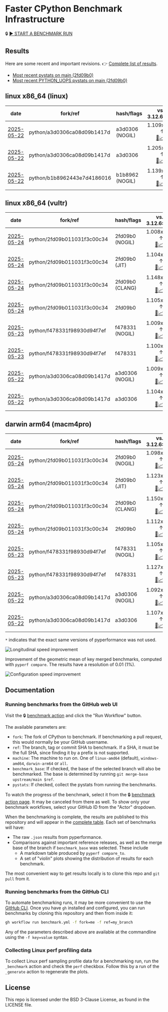 # Faster CPython Benchmark Infrastructure

🔒 [▶️ START A BENCHMARK RUN](../../actions/workflows/benchmark.yml)

## Results

Here are some recent and important revisions. 👉 [Complete list of results](RESULTS.md).

<!-- START table -->
- [Most recent  pystats on main (2fd09b0)](results/bm-20250524-3.15.0a0-2fd09b0/bm-20250524-linux-x86_64-python-2fd09b011031f3c00c34-3.15.0a0-2fd09b0-pystats.md)
- [Most recent PYTHON_UOPS pystats on main (2fd09b0)](results/bm-20250524-3.15.0a0-2fd09b0-PYTHON_UOPS/bm-20250524-linux-x86_64-python-2fd09b011031f3c00c34-3.15.0a0-2fd09b0-pystats.md)

## linux x86_64 (linux)
| date | fork/ref | hash/flags | vs. 3.12.6: | vs. 3.13.0rc2: | vs. base: |
| --- | --- | --- | ---: | ---: | ---: |
| [2025-05-22](results/bm-20250522-3.15.0a0-a3d0306-NOGIL) | python/a3d0306ca08d09b1417d | a3d0306 (NOGIL) | 1.109x ↑<br>[📄](results/bm-20250522-3.15.0a0-a3d0306-NOGIL/bm-20250522-linux-x86_64-python-a3d0306ca08d09b1417d-3.15.0a0-a3d0306-vs-3.12.6.md)[📈](results/bm-20250522-3.15.0a0-a3d0306-NOGIL/bm-20250522-linux-x86_64-python-a3d0306ca08d09b1417d-3.15.0a0-a3d0306-vs-3.12.6.svg) | 1.068x ↑<br>[📄](results/bm-20250522-3.15.0a0-a3d0306-NOGIL/bm-20250522-linux-x86_64-python-a3d0306ca08d09b1417d-3.15.0a0-a3d0306-vs-3.13.0rc2.md)[📈](results/bm-20250522-3.15.0a0-a3d0306-NOGIL/bm-20250522-linux-x86_64-python-a3d0306ca08d09b1417d-3.15.0a0-a3d0306-vs-3.13.0rc2.svg) | 1.087x ↓<br>[📄](results/bm-20250522-3.15.0a0-a3d0306-NOGIL/bm-20250522-linux-x86_64-python-a3d0306ca08d09b1417d-3.15.0a0-a3d0306-vs-base.md)[📈](results/bm-20250522-3.15.0a0-a3d0306-NOGIL/bm-20250522-linux-x86_64-python-a3d0306ca08d09b1417d-3.15.0a0-a3d0306-vs-base.svg)[🧠](results/bm-20250522-3.15.0a0-a3d0306-NOGIL/bm-20250522-linux-x86_64-python-a3d0306ca08d09b1417d-3.15.0a0-a3d0306-vs-base-mem.svg) |
| [2025-05-22](results/bm-20250522-3.15.0a0-a3d0306) | python/a3d0306ca08d09b1417d | a3d0306 | 1.205x ↑<br>[📄](results/bm-20250522-3.15.0a0-a3d0306/bm-20250522-linux-x86_64-python-a3d0306ca08d09b1417d-3.15.0a0-a3d0306-vs-3.12.6.md)[📈](results/bm-20250522-3.15.0a0-a3d0306/bm-20250522-linux-x86_64-python-a3d0306ca08d09b1417d-3.15.0a0-a3d0306-vs-3.12.6.svg) | 1.160x ↑<br>[📄](results/bm-20250522-3.15.0a0-a3d0306/bm-20250522-linux-x86_64-python-a3d0306ca08d09b1417d-3.15.0a0-a3d0306-vs-3.13.0rc2.md)[📈](results/bm-20250522-3.15.0a0-a3d0306/bm-20250522-linux-x86_64-python-a3d0306ca08d09b1417d-3.15.0a0-a3d0306-vs-3.13.0rc2.svg) |  |
| [2025-05-22](results/bm-20250522-3.15.0a0-b1b8962-NOGIL) | python/b1b8962443e7d4186016 | b1b8962 (NOGIL) | 1.139x ↑<br>[📄](results/bm-20250522-3.15.0a0-b1b8962-NOGIL/bm-20250522-linux-x86_64-python-b1b8962443e7d4186016-3.15.0a0-b1b8962-vs-3.12.6.md)[📈](results/bm-20250522-3.15.0a0-b1b8962-NOGIL/bm-20250522-linux-x86_64-python-b1b8962443e7d4186016-3.15.0a0-b1b8962-vs-3.12.6.svg) | 1.098x ↑<br>[📄](results/bm-20250522-3.15.0a0-b1b8962-NOGIL/bm-20250522-linux-x86_64-python-b1b8962443e7d4186016-3.15.0a0-b1b8962-vs-3.13.0rc2.md)[📈](results/bm-20250522-3.15.0a0-b1b8962-NOGIL/bm-20250522-linux-x86_64-python-b1b8962443e7d4186016-3.15.0a0-b1b8962-vs-3.13.0rc2.svg) | 1.075x ↓<br>[📄](results/bm-20250522-3.15.0a0-b1b8962-NOGIL/bm-20250522-linux-x86_64-python-b1b8962443e7d4186016-3.15.0a0-b1b8962-vs-base.md)[📈](results/bm-20250522-3.15.0a0-b1b8962-NOGIL/bm-20250522-linux-x86_64-python-b1b8962443e7d4186016-3.15.0a0-b1b8962-vs-base.svg)[🧠](results/bm-20250522-3.15.0a0-b1b8962-NOGIL/bm-20250522-linux-x86_64-python-b1b8962443e7d4186016-3.15.0a0-b1b8962-vs-base-mem.svg) |

## linux x86_64 (vultr)
| date | fork/ref | hash/flags | vs. 3.12.6: | vs. 3.13.0rc2: | vs. base: |
| --- | --- | --- | ---: | ---: | ---: |
| [2025-05-24](results/bm-20250524-3.15.0a0-2fd09b0-NOGIL) | python/2fd09b011031f3c00c34 | 2fd09b0 (NOGIL) | 1.008x ↑<br>[📄](results/bm-20250524-3.15.0a0-2fd09b0-NOGIL/bm-20250524-vultr-x86_64-python-2fd09b011031f3c00c34-3.15.0a0-2fd09b0-vs-3.12.6.md)[📈](results/bm-20250524-3.15.0a0-2fd09b0-NOGIL/bm-20250524-vultr-x86_64-python-2fd09b011031f3c00c34-3.15.0a0-2fd09b0-vs-3.12.6.svg) | 1.027x ↓<br>[📄](results/bm-20250524-3.15.0a0-2fd09b0-NOGIL/bm-20250524-vultr-x86_64-python-2fd09b011031f3c00c34-3.15.0a0-2fd09b0-vs-3.13.0rc2.md)[📈](results/bm-20250524-3.15.0a0-2fd09b0-NOGIL/bm-20250524-vultr-x86_64-python-2fd09b011031f3c00c34-3.15.0a0-2fd09b0-vs-3.13.0rc2.svg) | 1.093x ↓<br>[📄](results/bm-20250524-3.15.0a0-2fd09b0-NOGIL/bm-20250524-vultr-x86_64-python-2fd09b011031f3c00c34-3.15.0a0-2fd09b0-vs-base.md)[📈](results/bm-20250524-3.15.0a0-2fd09b0-NOGIL/bm-20250524-vultr-x86_64-python-2fd09b011031f3c00c34-3.15.0a0-2fd09b0-vs-base.svg)[🧠](results/bm-20250524-3.15.0a0-2fd09b0-NOGIL/bm-20250524-vultr-x86_64-python-2fd09b011031f3c00c34-3.15.0a0-2fd09b0-vs-base-mem.svg) |
| [2025-05-24](results/bm-20250524-3.15.0a0-2fd09b0-JIT) | python/2fd09b011031f3c00c34 | 2fd09b0 (JIT) | 1.104x ↑<br>[📄](results/bm-20250524-3.15.0a0-2fd09b0-JIT/bm-20250524-vultr-x86_64-python-2fd09b011031f3c00c34-3.15.0a0-2fd09b0-vs-3.12.6.md)[📈](results/bm-20250524-3.15.0a0-2fd09b0-JIT/bm-20250524-vultr-x86_64-python-2fd09b011031f3c00c34-3.15.0a0-2fd09b0-vs-3.12.6.svg) | 1.067x ↑<br>[📄](results/bm-20250524-3.15.0a0-2fd09b0-JIT/bm-20250524-vultr-x86_64-python-2fd09b011031f3c00c34-3.15.0a0-2fd09b0-vs-3.13.0rc2.md)[📈](results/bm-20250524-3.15.0a0-2fd09b0-JIT/bm-20250524-vultr-x86_64-python-2fd09b011031f3c00c34-3.15.0a0-2fd09b0-vs-3.13.0rc2.svg) | 1.002x ↓<br>[📄](results/bm-20250524-3.15.0a0-2fd09b0-JIT/bm-20250524-vultr-x86_64-python-2fd09b011031f3c00c34-3.15.0a0-2fd09b0-vs-base.md)[📈](results/bm-20250524-3.15.0a0-2fd09b0-JIT/bm-20250524-vultr-x86_64-python-2fd09b011031f3c00c34-3.15.0a0-2fd09b0-vs-base.svg)[🧠](results/bm-20250524-3.15.0a0-2fd09b0-JIT/bm-20250524-vultr-x86_64-python-2fd09b011031f3c00c34-3.15.0a0-2fd09b0-vs-base-mem.svg) |
| [2025-05-24](results/bm-20250524-3.15.0a0-2fd09b0-CLANG) | python/2fd09b011031f3c00c34 | 2fd09b0 (CLANG) | 1.148x ↑<br>[📄](results/bm-20250524-3.15.0a0-2fd09b0-CLANG/bm-20250524-vultr-x86_64-python-2fd09b011031f3c00c34-3.15.0a0-2fd09b0-vs-3.12.6.md)[📈](results/bm-20250524-3.15.0a0-2fd09b0-CLANG/bm-20250524-vultr-x86_64-python-2fd09b011031f3c00c34-3.15.0a0-2fd09b0-vs-3.12.6.svg) | 1.108x ↑<br>[📄](results/bm-20250524-3.15.0a0-2fd09b0-CLANG/bm-20250524-vultr-x86_64-python-2fd09b011031f3c00c34-3.15.0a0-2fd09b0-vs-3.13.0rc2.md)[📈](results/bm-20250524-3.15.0a0-2fd09b0-CLANG/bm-20250524-vultr-x86_64-python-2fd09b011031f3c00c34-3.15.0a0-2fd09b0-vs-3.13.0rc2.svg) | 1.035x ↑<br>[📄](results/bm-20250524-3.15.0a0-2fd09b0-CLANG/bm-20250524-vultr-x86_64-python-2fd09b011031f3c00c34-3.15.0a0-2fd09b0-vs-base.md)[📈](results/bm-20250524-3.15.0a0-2fd09b0-CLANG/bm-20250524-vultr-x86_64-python-2fd09b011031f3c00c34-3.15.0a0-2fd09b0-vs-base.svg)[🧠](results/bm-20250524-3.15.0a0-2fd09b0-CLANG/bm-20250524-vultr-x86_64-python-2fd09b011031f3c00c34-3.15.0a0-2fd09b0-vs-base-mem.svg) |
| [2025-05-24](results/bm-20250524-3.15.0a0-2fd09b0) | python/2fd09b011031f3c00c34 | 2fd09b0 | 1.105x ↑<br>[📄](results/bm-20250524-3.15.0a0-2fd09b0/bm-20250524-vultr-x86_64-python-2fd09b011031f3c00c34-3.15.0a0-2fd09b0-vs-3.12.6.md)[📈](results/bm-20250524-3.15.0a0-2fd09b0/bm-20250524-vultr-x86_64-python-2fd09b011031f3c00c34-3.15.0a0-2fd09b0-vs-3.12.6.svg) | 1.068x ↑<br>[📄](results/bm-20250524-3.15.0a0-2fd09b0/bm-20250524-vultr-x86_64-python-2fd09b011031f3c00c34-3.15.0a0-2fd09b0-vs-3.13.0rc2.md)[📈](results/bm-20250524-3.15.0a0-2fd09b0/bm-20250524-vultr-x86_64-python-2fd09b011031f3c00c34-3.15.0a0-2fd09b0-vs-3.13.0rc2.svg) |  |
| [2025-05-23](results/bm-20250523-3.15.0a0-f478331-NOGIL) | python/f478331f98930d94f7ef | f478331 (NOGIL) | 1.009x ↑<br>[📄](results/bm-20250523-3.15.0a0-f478331-NOGIL/bm-20250523-vultr-x86_64-python-f478331f98930d94f7ef-3.15.0a0-f478331-vs-3.12.6.md)[📈](results/bm-20250523-3.15.0a0-f478331-NOGIL/bm-20250523-vultr-x86_64-python-f478331f98930d94f7ef-3.15.0a0-f478331-vs-3.12.6.svg) | 1.026x ↓<br>[📄](results/bm-20250523-3.15.0a0-f478331-NOGIL/bm-20250523-vultr-x86_64-python-f478331f98930d94f7ef-3.15.0a0-f478331-vs-3.13.0rc2.md)[📈](results/bm-20250523-3.15.0a0-f478331-NOGIL/bm-20250523-vultr-x86_64-python-f478331f98930d94f7ef-3.15.0a0-f478331-vs-3.13.0rc2.svg) | 1.088x ↓<br>[📄](results/bm-20250523-3.15.0a0-f478331-NOGIL/bm-20250523-vultr-x86_64-python-f478331f98930d94f7ef-3.15.0a0-f478331-vs-base.md)[📈](results/bm-20250523-3.15.0a0-f478331-NOGIL/bm-20250523-vultr-x86_64-python-f478331f98930d94f7ef-3.15.0a0-f478331-vs-base.svg)[🧠](results/bm-20250523-3.15.0a0-f478331-NOGIL/bm-20250523-vultr-x86_64-python-f478331f98930d94f7ef-3.15.0a0-f478331-vs-base-mem.svg) |
| [2025-05-23](results/bm-20250523-3.15.0a0-f478331) | python/f478331f98930d94f7ef | f478331 | 1.100x ↑<br>[📄](results/bm-20250523-3.15.0a0-f478331/bm-20250523-vultr-x86_64-python-f478331f98930d94f7ef-3.15.0a0-f478331-vs-3.12.6.md)[📈](results/bm-20250523-3.15.0a0-f478331/bm-20250523-vultr-x86_64-python-f478331f98930d94f7ef-3.15.0a0-f478331-vs-3.12.6.svg) | 1.062x ↑<br>[📄](results/bm-20250523-3.15.0a0-f478331/bm-20250523-vultr-x86_64-python-f478331f98930d94f7ef-3.15.0a0-f478331-vs-3.13.0rc2.md)[📈](results/bm-20250523-3.15.0a0-f478331/bm-20250523-vultr-x86_64-python-f478331f98930d94f7ef-3.15.0a0-f478331-vs-3.13.0rc2.svg) |  |
| [2025-05-22](results/bm-20250522-3.15.0a0-a3d0306-NOGIL) | python/a3d0306ca08d09b1417d | a3d0306 (NOGIL) | 1.009x ↑<br>[📄](results/bm-20250522-3.15.0a0-a3d0306-NOGIL/bm-20250522-vultr-x86_64-python-a3d0306ca08d09b1417d-3.15.0a0-a3d0306-vs-3.12.6.md)[📈](results/bm-20250522-3.15.0a0-a3d0306-NOGIL/bm-20250522-vultr-x86_64-python-a3d0306ca08d09b1417d-3.15.0a0-a3d0306-vs-3.12.6.svg) | 1.026x ↓<br>[📄](results/bm-20250522-3.15.0a0-a3d0306-NOGIL/bm-20250522-vultr-x86_64-python-a3d0306ca08d09b1417d-3.15.0a0-a3d0306-vs-3.13.0rc2.md)[📈](results/bm-20250522-3.15.0a0-a3d0306-NOGIL/bm-20250522-vultr-x86_64-python-a3d0306ca08d09b1417d-3.15.0a0-a3d0306-vs-3.13.0rc2.svg) | 1.091x ↓<br>[📄](results/bm-20250522-3.15.0a0-a3d0306-NOGIL/bm-20250522-vultr-x86_64-python-a3d0306ca08d09b1417d-3.15.0a0-a3d0306-vs-base.md)[📈](results/bm-20250522-3.15.0a0-a3d0306-NOGIL/bm-20250522-vultr-x86_64-python-a3d0306ca08d09b1417d-3.15.0a0-a3d0306-vs-base.svg)[🧠](results/bm-20250522-3.15.0a0-a3d0306-NOGIL/bm-20250522-vultr-x86_64-python-a3d0306ca08d09b1417d-3.15.0a0-a3d0306-vs-base-mem.svg) |
| [2025-05-22](results/bm-20250522-3.15.0a0-a3d0306) | python/a3d0306ca08d09b1417d | a3d0306 | 1.104x ↑<br>[📄](results/bm-20250522-3.15.0a0-a3d0306/bm-20250522-vultr-x86_64-python-a3d0306ca08d09b1417d-3.15.0a0-a3d0306-vs-3.12.6.md)[📈](results/bm-20250522-3.15.0a0-a3d0306/bm-20250522-vultr-x86_64-python-a3d0306ca08d09b1417d-3.15.0a0-a3d0306-vs-3.12.6.svg) | 1.066x ↑<br>[📄](results/bm-20250522-3.15.0a0-a3d0306/bm-20250522-vultr-x86_64-python-a3d0306ca08d09b1417d-3.15.0a0-a3d0306-vs-3.13.0rc2.md)[📈](results/bm-20250522-3.15.0a0-a3d0306/bm-20250522-vultr-x86_64-python-a3d0306ca08d09b1417d-3.15.0a0-a3d0306-vs-3.13.0rc2.svg) |  |

## darwin arm64 (macm4pro)
| date | fork/ref | hash/flags | vs. 3.12.6: | vs. 3.13.0rc2: | vs. base: |
| --- | --- | --- | ---: | ---: | ---: |
| [2025-05-24](results/bm-20250524-3.15.0a0-2fd09b0-NOGIL) | python/2fd09b011031f3c00c34 | 2fd09b0 (NOGIL) | 1.098x ↑<br>[📄](results/bm-20250524-3.15.0a0-2fd09b0-NOGIL/bm-20250524-macm4pro-arm64-python-2fd09b011031f3c00c34-3.15.0a0-2fd09b0-vs-3.12.6.md)[📈](results/bm-20250524-3.15.0a0-2fd09b0-NOGIL/bm-20250524-macm4pro-arm64-python-2fd09b011031f3c00c34-3.15.0a0-2fd09b0-vs-3.12.6.svg) | 1.018x ↑<br>[📄](results/bm-20250524-3.15.0a0-2fd09b0-NOGIL/bm-20250524-macm4pro-arm64-python-2fd09b011031f3c00c34-3.15.0a0-2fd09b0-vs-3.13.0rc2.md)[📈](results/bm-20250524-3.15.0a0-2fd09b0-NOGIL/bm-20250524-macm4pro-arm64-python-2fd09b011031f3c00c34-3.15.0a0-2fd09b0-vs-3.13.0rc2.svg) | 1.015x ↓<br>[📄](results/bm-20250524-3.15.0a0-2fd09b0-NOGIL/bm-20250524-macm4pro-arm64-python-2fd09b011031f3c00c34-3.15.0a0-2fd09b0-vs-base.md)[📈](results/bm-20250524-3.15.0a0-2fd09b0-NOGIL/bm-20250524-macm4pro-arm64-python-2fd09b011031f3c00c34-3.15.0a0-2fd09b0-vs-base.svg)[🧠](results/bm-20250524-3.15.0a0-2fd09b0-NOGIL/bm-20250524-macm4pro-arm64-python-2fd09b011031f3c00c34-3.15.0a0-2fd09b0-vs-base-mem.svg) |
| [2025-05-24](results/bm-20250524-3.15.0a0-2fd09b0-JIT) | python/2fd09b011031f3c00c34 | 2fd09b0 (JIT) | 1.123x ↑<br>[📄](results/bm-20250524-3.15.0a0-2fd09b0-JIT/bm-20250524-macm4pro-arm64-python-2fd09b011031f3c00c34-3.15.0a0-2fd09b0-vs-3.12.6.md)[📈](results/bm-20250524-3.15.0a0-2fd09b0-JIT/bm-20250524-macm4pro-arm64-python-2fd09b011031f3c00c34-3.15.0a0-2fd09b0-vs-3.12.6.svg) | 1.042x ↑<br>[📄](results/bm-20250524-3.15.0a0-2fd09b0-JIT/bm-20250524-macm4pro-arm64-python-2fd09b011031f3c00c34-3.15.0a0-2fd09b0-vs-3.13.0rc2.md)[📈](results/bm-20250524-3.15.0a0-2fd09b0-JIT/bm-20250524-macm4pro-arm64-python-2fd09b011031f3c00c34-3.15.0a0-2fd09b0-vs-3.13.0rc2.svg) | 1.010x ↑<br>[📄](results/bm-20250524-3.15.0a0-2fd09b0-JIT/bm-20250524-macm4pro-arm64-python-2fd09b011031f3c00c34-3.15.0a0-2fd09b0-vs-base.md)[📈](results/bm-20250524-3.15.0a0-2fd09b0-JIT/bm-20250524-macm4pro-arm64-python-2fd09b011031f3c00c34-3.15.0a0-2fd09b0-vs-base.svg)[🧠](results/bm-20250524-3.15.0a0-2fd09b0-JIT/bm-20250524-macm4pro-arm64-python-2fd09b011031f3c00c34-3.15.0a0-2fd09b0-vs-base-mem.svg) |
| [2025-05-24](results/bm-20250524-3.15.0a0-2fd09b0-CLANG) | python/2fd09b011031f3c00c34 | 2fd09b0 (CLANG) | 1.150x ↑<br>[📄](results/bm-20250524-3.15.0a0-2fd09b0-CLANG/bm-20250524-macm4pro-arm64-python-2fd09b011031f3c00c34-3.15.0a0-2fd09b0-vs-3.12.6.md)[📈](results/bm-20250524-3.15.0a0-2fd09b0-CLANG/bm-20250524-macm4pro-arm64-python-2fd09b011031f3c00c34-3.15.0a0-2fd09b0-vs-3.12.6.svg) | 1.067x ↑<br>[📄](results/bm-20250524-3.15.0a0-2fd09b0-CLANG/bm-20250524-macm4pro-arm64-python-2fd09b011031f3c00c34-3.15.0a0-2fd09b0-vs-3.13.0rc2.md)[📈](results/bm-20250524-3.15.0a0-2fd09b0-CLANG/bm-20250524-macm4pro-arm64-python-2fd09b011031f3c00c34-3.15.0a0-2fd09b0-vs-3.13.0rc2.svg) | 1.037x ↑<br>[📄](results/bm-20250524-3.15.0a0-2fd09b0-CLANG/bm-20250524-macm4pro-arm64-python-2fd09b011031f3c00c34-3.15.0a0-2fd09b0-vs-base.md)[📈](results/bm-20250524-3.15.0a0-2fd09b0-CLANG/bm-20250524-macm4pro-arm64-python-2fd09b011031f3c00c34-3.15.0a0-2fd09b0-vs-base.svg)[🧠](results/bm-20250524-3.15.0a0-2fd09b0-CLANG/bm-20250524-macm4pro-arm64-python-2fd09b011031f3c00c34-3.15.0a0-2fd09b0-vs-base-mem.svg) |
| [2025-05-24](results/bm-20250524-3.15.0a0-2fd09b0) | python/2fd09b011031f3c00c34 | 2fd09b0 | 1.112x ↑<br>[📄](results/bm-20250524-3.15.0a0-2fd09b0/bm-20250524-macm4pro-arm64-python-2fd09b011031f3c00c34-3.15.0a0-2fd09b0-vs-3.12.6.md)[📈](results/bm-20250524-3.15.0a0-2fd09b0/bm-20250524-macm4pro-arm64-python-2fd09b011031f3c00c34-3.15.0a0-2fd09b0-vs-3.12.6.svg) | 1.031x ↑<br>[📄](results/bm-20250524-3.15.0a0-2fd09b0/bm-20250524-macm4pro-arm64-python-2fd09b011031f3c00c34-3.15.0a0-2fd09b0-vs-3.13.0rc2.md)[📈](results/bm-20250524-3.15.0a0-2fd09b0/bm-20250524-macm4pro-arm64-python-2fd09b011031f3c00c34-3.15.0a0-2fd09b0-vs-3.13.0rc2.svg) |  |
| [2025-05-23](results/bm-20250523-3.15.0a0-f478331-NOGIL) | python/f478331f98930d94f7ef | f478331 (NOGIL) | 1.105x ↑<br>[📄](results/bm-20250523-3.15.0a0-f478331-NOGIL/bm-20250523-macm4pro-arm64-python-f478331f98930d94f7ef-3.15.0a0-f478331-vs-3.12.6.md)[📈](results/bm-20250523-3.15.0a0-f478331-NOGIL/bm-20250523-macm4pro-arm64-python-f478331f98930d94f7ef-3.15.0a0-f478331-vs-3.12.6.svg) | 1.024x ↑<br>[📄](results/bm-20250523-3.15.0a0-f478331-NOGIL/bm-20250523-macm4pro-arm64-python-f478331f98930d94f7ef-3.15.0a0-f478331-vs-3.13.0rc2.md)[📈](results/bm-20250523-3.15.0a0-f478331-NOGIL/bm-20250523-macm4pro-arm64-python-f478331f98930d94f7ef-3.15.0a0-f478331-vs-3.13.0rc2.svg) | 1.022x ↓<br>[📄](results/bm-20250523-3.15.0a0-f478331-NOGIL/bm-20250523-macm4pro-arm64-python-f478331f98930d94f7ef-3.15.0a0-f478331-vs-base.md)[📈](results/bm-20250523-3.15.0a0-f478331-NOGIL/bm-20250523-macm4pro-arm64-python-f478331f98930d94f7ef-3.15.0a0-f478331-vs-base.svg)[🧠](results/bm-20250523-3.15.0a0-f478331-NOGIL/bm-20250523-macm4pro-arm64-python-f478331f98930d94f7ef-3.15.0a0-f478331-vs-base-mem.svg) |
| [2025-05-23](results/bm-20250523-3.15.0a0-f478331) | python/f478331f98930d94f7ef | f478331 | 1.127x ↑<br>[📄](results/bm-20250523-3.15.0a0-f478331/bm-20250523-macm4pro-arm64-python-f478331f98930d94f7ef-3.15.0a0-f478331-vs-3.12.6.md)[📈](results/bm-20250523-3.15.0a0-f478331/bm-20250523-macm4pro-arm64-python-f478331f98930d94f7ef-3.15.0a0-f478331-vs-3.12.6.svg) | 1.045x ↑<br>[📄](results/bm-20250523-3.15.0a0-f478331/bm-20250523-macm4pro-arm64-python-f478331f98930d94f7ef-3.15.0a0-f478331-vs-3.13.0rc2.md)[📈](results/bm-20250523-3.15.0a0-f478331/bm-20250523-macm4pro-arm64-python-f478331f98930d94f7ef-3.15.0a0-f478331-vs-3.13.0rc2.svg) |  |
| [2025-05-22](results/bm-20250522-3.15.0a0-a3d0306-NOGIL) | python/a3d0306ca08d09b1417d | a3d0306 (NOGIL) | 1.092x ↑<br>[📄](results/bm-20250522-3.15.0a0-a3d0306-NOGIL/bm-20250522-macm4pro-arm64-python-a3d0306ca08d09b1417d-3.15.0a0-a3d0306-vs-3.12.6.md)[📈](results/bm-20250522-3.15.0a0-a3d0306-NOGIL/bm-20250522-macm4pro-arm64-python-a3d0306ca08d09b1417d-3.15.0a0-a3d0306-vs-3.12.6.svg) | 1.012x ↑<br>[📄](results/bm-20250522-3.15.0a0-a3d0306-NOGIL/bm-20250522-macm4pro-arm64-python-a3d0306ca08d09b1417d-3.15.0a0-a3d0306-vs-3.13.0rc2.md)[📈](results/bm-20250522-3.15.0a0-a3d0306-NOGIL/bm-20250522-macm4pro-arm64-python-a3d0306ca08d09b1417d-3.15.0a0-a3d0306-vs-3.13.0rc2.svg) | 1.016x ↓<br>[📄](results/bm-20250522-3.15.0a0-a3d0306-NOGIL/bm-20250522-macm4pro-arm64-python-a3d0306ca08d09b1417d-3.15.0a0-a3d0306-vs-base.md)[📈](results/bm-20250522-3.15.0a0-a3d0306-NOGIL/bm-20250522-macm4pro-arm64-python-a3d0306ca08d09b1417d-3.15.0a0-a3d0306-vs-base.svg)[🧠](results/bm-20250522-3.15.0a0-a3d0306-NOGIL/bm-20250522-macm4pro-arm64-python-a3d0306ca08d09b1417d-3.15.0a0-a3d0306-vs-base-mem.svg) |
| [2025-05-22](results/bm-20250522-3.15.0a0-a3d0306) | python/a3d0306ca08d09b1417d | a3d0306 | 1.107x ↑<br>[📄](results/bm-20250522-3.15.0a0-a3d0306/bm-20250522-macm4pro-arm64-python-a3d0306ca08d09b1417d-3.15.0a0-a3d0306-vs-3.12.6.md)[📈](results/bm-20250522-3.15.0a0-a3d0306/bm-20250522-macm4pro-arm64-python-a3d0306ca08d09b1417d-3.15.0a0-a3d0306-vs-3.12.6.svg) | 1.027x ↑<br>[📄](results/bm-20250522-3.15.0a0-a3d0306/bm-20250522-macm4pro-arm64-python-a3d0306ca08d09b1417d-3.15.0a0-a3d0306-vs-3.13.0rc2.md)[📈](results/bm-20250522-3.15.0a0-a3d0306/bm-20250522-macm4pro-arm64-python-a3d0306ca08d09b1417d-3.15.0a0-a3d0306-vs-3.13.0rc2.svg) |  |


<!-- END table -->

`*` indicates that the exact same versions of pyperformance was not used.

![Longitudinal speed improvement](/longitudinal.svg)

Improvement of the geometric mean of key merged benchmarks, computed with `pyperf compare`.
The results have a resolution of 0.01 (1%).

![Configuration speed improvement](/configs.svg)

## Documentation

### Running benchmarks from the GitHub web UI

Visit the 🔒 [benchmark action](../../actions/workflows/benchmark.yml) and click the "Run Workflow" button.

The available parameters are:

- `fork`: The fork of CPython to benchmark.
  If benchmarking a pull request, this would normally be your GitHub username.
- `ref`: The branch, tag or commit SHA to benchmark.
  If a SHA, it must be the full SHA, since finding it by a prefix is not supported.
- `machine`: The machine to run on.
  One of `linux-amd64` (default), `windows-amd64`, `darwin-arm64` or `all`.
- `benchmark_base`: If checked, the base of the selected branch will also be benchmarked.
  The base is determined by running `git merge-base upstream/main $ref`.
- `pystats`: If checked, collect the pystats from running the benchmarks.

To watch the progress of the benchmark, select it from the 🔒 [benchmark action page](../../actions/workflows/benchmark.yml).
It may be canceled from there as well.
To show only your benchmark workflows, select your GitHub ID from the "Actor" dropdown.

When the benchmarking is complete, the results are published to this repository and will appear in the [complete table](RESULTS.md).
Each set of benchmarks will have:

- The raw `.json` results from pyperformance.
- Comparisons against important reference releases, as well as the merge base of the branch if `benchmark_base` was selected. These include
  - A markdown table produced by `pyperf compare_to`.
  - A set of "violin" plots showing the distribution of results for each benchmark.

The most convenient way to get results locally is to clone this repo and `git pull` from it.

### Running benchmarks from the GitHub CLI

To automate benchmarking runs, it may be more convenient to use the [GitHub CLI](https://cli.github.com/).
Once you have `gh` installed and configured, you can run benchmarks by cloning this repository and then from inside it:

```bash session
gh workflow run benchmark.yml -f fork=me -f ref=my_branch
```

Any of the parameters described above are available at the commandline using the `-f key=value` syntax.

### Collecting Linux perf profiling data

To collect Linux perf sampling profile data for a benchmarking run, run the `_benchmark` action and check the `perf` checkbox.
Follow this by a run of the `_generate` action to regenerate the plots.

## License

This repo is licensed under the BSD 3-Clause License, as found in the LICENSE file.
